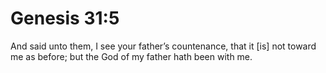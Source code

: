 # Genesis 31:5

And said unto them, I see your father’s countenance, that it [is] not toward me as before; but the God of my father hath been with me.